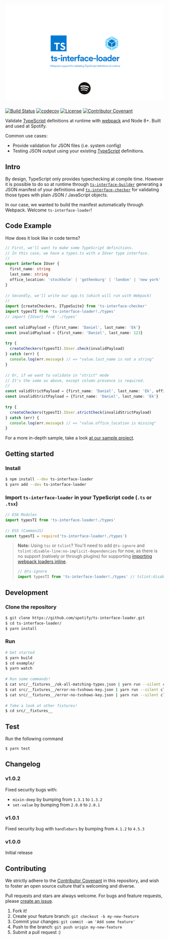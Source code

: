 <!-- @format -->

# ![ts-interface-loader](ts-interface-loader.png)

[![Build Status](https://travis-ci.com/spotify/ts-interface-loader.svg?token=cxZig2qbFB3Zs4c6mz2i&branch=master)](https://travis-ci.com/spotify/ts-interface-loader)
[![codecov](https://codecov.io/gh/spotify/ts-interface-loader/branch/master/graph/badge.svg?token=RrklEhKL1j)](https://codecov.io/gh/spotify/ts-interface-loader)
[![License](https://img.shields.io/github/license/spotify/ts-interface-loader.svg)](../LICENSE.md)
[![Contributor Covenant](https://img.shields.io/badge/Contributor%20Covenant-v1.4%20adopted-ff69b4.svg)](../CODE-OF-CONDUCT.md)

Validate [TypeScript] definitions at runtime with [webpack] and Node 8+. Built and used at Spotify.

Common use cases:

- Provide validation for JSON files (i.e. system config)
- Testing JSON output using your existing [TypeScript] definitions.

## Intro

By design, TypeScript only provides typechecking at compile time. However it is possible to do so at runtime through [`ts-interface-builder`][ts-interface-builder] generating a JSON manifest of your definitions and [`ts-interface-checker`][ts-interface-checker] for validating those types with plain JSON / JavaScript objects.

In our case, we wanted to build the manifest automatically through Webpack. Welcome `ts-interface-loader`!

## Code Example

How does it look like in code terms?

```ts
// First, we'll want to make some TypeScript definitions.
// In this case, we have a types.ts with a IUser type interface.
//
export interface IUser {
  first_name: string
  last_name: string
  office_location: 'stockholm' | 'gothenburg' | 'london' | 'new york' | 'boston'
}

// Secondly, we'll write our app.ts (which will run with Webpack)
//
import {createCheckers, ITypeSuite} from 'ts-interface-checker'
import typesTI from 'ts-interface-loader!./types'
// import {IUser} from './types'

const validPayload = {first_name: 'Daniel', last_name: 'Ek'}
const invalidPayload = {first_name: 'Daniel', last_name: 123}

try {
  createCheckers(typesTI).IUser.check(invalidPayload)
} catch (err) {
  console.log(err.message) // => "value.last_name is not a string"
}

// Or, if we want to validate in "strict" mode
// It's the same as above, except column presence is required.
//
const validStrictPayload = {first_name: 'Daniel', last_name: 'Ek', office_location: 'stockholm'}
const invalidStrictPayload = {first_name: 'Daniel', last_name: 'Ek'}

try {
  createCheckers(typesTI).IUser.strictCheck(invalidStrictPayload)
} catch (err) {
  console.log(err.message) // => "value.office_location is missing"
}
```

For a more in-depth sample, take a look [at our sample project](../example).

## Getting started

### Install

```bash
$ npm install --dev ts-interface-loader
$ yarn add --dev ts-interface-loader
```

### Import `ts-interface-loader` in your TypeScript code (`.ts` or `.tsx`)

```js
// ES6 Modules
import typesTI from 'ts-interface-loader!./types'

// ES5 (CommonJS)
const typesTI = require('ts-interface-loader!./types')
```

> **Note:** Using `tsc` or `tslint`? You'll need to add `@ts-ignore` and `tslint:disable-line:no-implicit-dependencies` for now, as there is no support (natively or through plugins) for supporting [importing webpack loaders inline](https://webpack.js.org/concepts/loaders/#inline).
>
> ```js
> // @ts-ignore
> import typesTI from 'ts-interface-loader!./types' // tslint:disable-line
> ```

## Development

### Clone the repository

```bash
$ git clone https://github.com/spotify/ts-interface-loader.git
$ cd ts-interface-loader/
$ yarn install
```

### Run

```bash
# Get started
$ yarn build
$ cd example/
$ yarn watch

# Run some commands!
$ cat src/__fixtures__/ok-all-matching-types.json | yarn run --silent cli | jq '.manifestJson'
$ cat src/__fixtures__/error-no-tvshows-key.json | yarn run --silent cli | jq '.manifestValidator'
$ cat src/__fixtures__/error-no-tvshows-key.json | yarn run --silent cli | jq '.manifestStrictValidator'

# Take a look at other fixtures!
$ cd src/__fixtures__
```

## Test

Run the following command

```bash
$ yarn test
```

## Changelog

### v1.0.2

Fixed security bugs with:
- `mixin-deep` by bumping from `1.3.1` to `1.3.2`
- `set-value` by bumping from `2.0.0` to `2.0.1`

### v1.0.1

Fixed security bug with `handlebars` by bumping from `4.1.2` to `4.5.3`

### v1.0.0

Initial release

## Contributing

We strictly adhere to the [Contributor Covenant](../CODE-OF-CONDUCT.md) in this repository, and wish to foster an open source culture that's welcoming and diverse.

Pull requests and stars are always welcome. For bugs and feature requests, please [create an issue](https://github.com/spotify/ts-interface-loader/issues?q=is%3Aissue+is%3Aopen+sort%3Aupdated-desc).

1. Fork it!
1. Create your feature branch: `git checkout -b my-new-feature`
1. Commit your changes: `git commit -am 'Add some feature'`
1. Push to the branch: `git push origin my-new-feature`
1. Submit a pull request :)

[typescript]: https://www.typescriptlang.org/
[webpack]: https://webpack.js.org
[ts-interface-builder]: https://github.com/gristlabs/ts-interface-builder
[ts-interface-checker]: https://github.com/gristlabs/ts-interface-checker
